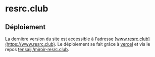 # __resrc.club__

## Déploiement
La dernière version du site est accessible à l'adresse [www.resrc.club](https://www.resrc.club). Le déploiement se fait grâce à [vercel](https://vercel.com) et via le repos [tensaiji/miroir-resrc.club](https://github.com/tensaiji/miroir-resrc.club).
